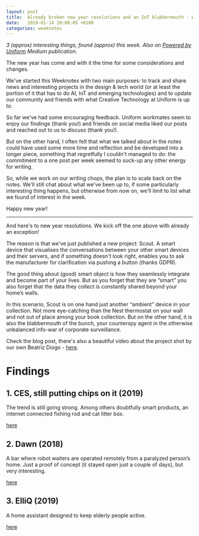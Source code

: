 ```yaml
---
layout: post
title:  Already broken new year resolutions and an IoT blabbermouth - Weeknote 2019/1
date:   2019-01-14 10:08:05 +0100
categories: weeknotes
---
```


_3 (approx) interesting things, found (approx) this week. Also on [Powered by Uniform](https://medium.com/uniform-creative-technology/tagged/weeknotes) Medium publication._

<!--  
The weeknote structure

Do yourself a favour, write it first on paper

1. Context
2. Problem
3. Solution

-->


The new year has come and with it the time for some considerations and changes.

We've started this Weeknotes with two main purposes: to track and share news and interesting projects in the design & tech world (or at least the portion of it that has to do AI, IoT and emerging technologies) and to update our community and friends with what Creative Technology at Uniform is up to.

So far we've had some encouraging feedback. Uniform workmates seem to enjoy our findings (thank you!) and friends on social media liked our posts and reached out to us to discuss (thank you!).

But on the other hand, I often felt that what we talked about in the notes could have used some more time and reflection and be developed into a longer piece, something that regretfully I couldn't managed to do: the commitment to a one post per week seemed to suck-up any other energy for writing.

So, while we work on our writing chops, the plan is to scale back on the notes. We'll still chat about what we've been up to, if some particularly interesting thing happens, but otherwise from now on, we'll limit to list what we found of interest in the week.

Happy new year!

---

And here's to new year resolutions. We kick off the one above with already an exception!

The reason is that we've just published a new project: Scout. A smart device that visualises the conversations between your other smart devices and their servers, and if something doesn't look right, enables you to ask the manufacturer for clarification via pushing a button (thanks GDPR).

The good thing about (good) smart object is how they seamlessly integrate and become part of your lives. But as you forget that they are “smart” you also forget that the data they collect is constantly shared beyond your home’s walls.

In this scenario, Scout is on one hand just another “ambient” device in your collection. Not more eye-catching than the Nest thermostat on your wall and not out of place among your book collection. But on the other hand, it is also the blabbermouth of the bunch, your counterspy agent in the otherwise unbalanced info-war of corporate surveillance.

Check the blog post, there's also a beautiful video about the project shot by our own Beatriz Diogo - [here](https://design.uniform.net/blog/become-transparent-before-we-see-through-you-scout).

# Findings

## 1. CES, still putting chips on it (2019)

The trend is still going strong. Among others doubtfully smart products, an internet connected fishing rod and cat litter box.

[here](https://qz.com/1514805/ces-2019-connecting-literally-everything-to-the-internet/)


## 2. Dawn (2018)

A bar where robot waiters are operated remotely from a paralyzed person’s home.
Just a proof of concept (it stayed open just a couple of days), but very interesting.

[here](https://soranews24.com/2018/11/29/cafe-opens-in-tokyo-staffed-by-robots-controlled-by-paralyzed-people/)

##  3. ElliQ (2019)

A home assistant designed to keep elderly people active.

[here](https://newatlas.com/elliq-seniors-robot/58009/)
